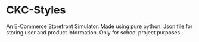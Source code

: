 # CKC-Styles
An E-Commerce Storefront Simulator. Made using pure python. Json file for storing user and product information. Only for school project purposes.
